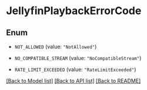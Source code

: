 # JellyfinPlaybackErrorCode

## Enum


* `NOT_ALLOWED` (value: `"NotAllowed"`)

* `NO_COMPATIBLE_STREAM` (value: `"NoCompatibleStream"`)

* `RATE_LIMIT_EXCEEDED` (value: `"RateLimitExceeded"`)


[[Back to Model list]](../README.md#documentation-for-models) [[Back to API list]](../README.md#documentation-for-api-endpoints) [[Back to README]](../README.md)



